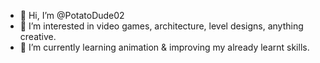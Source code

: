- 👋 Hi, I’m @PotatoDude02
- 👀 I’m interested in video games, architecture, level designs, anything creative.
- 🌱 I’m currently learning animation & improving my already learnt skills.

<!---
PotatoDude02/PotatoDude02 is a ✨ special ✨ repository because its `README.md` (this file) appears on your GitHub profile.
You can click the Preview link to take a look at your changes.
--->
